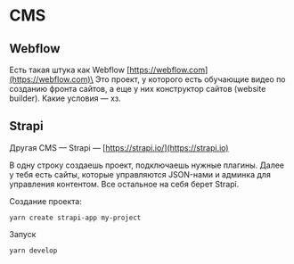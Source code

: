# CMS

## Webflow

Есть такая штука как Webflow [https://webflow.com](https://webflow.com)\
Это проект, у которого есть обучающие видео по созданию фронта сайтов, а еще у них конструктор сайтов (website builder). Какие условия — хз.

## Strapi

Другая CMS — Strapi — [https://strapi.io/](https://strapi.io)

В одну строку создаешь проект, подключаешь нужные плагины. Далее у тебя есть сайты, которые управляются JSON-нами и админка для управления контентом. Все остальное на себя берет Strapi.

Создание проекта:

```
yarn create strapi-app my-project
```

Запуск

```
yarn develop
```
